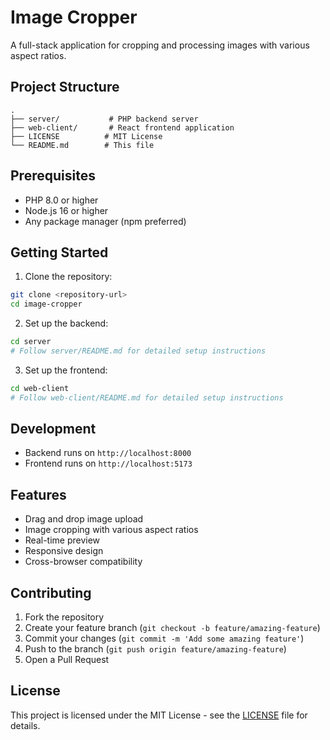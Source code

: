 # Image Cropper

A full-stack application for cropping and processing images with various aspect ratios.

## Project Structure

```
.
├── server/           # PHP backend server
├── web-client/       # React frontend application
├── LICENSE          # MIT License
└── README.md        # This file
```

## Prerequisites

- PHP 8.0 or higher
- Node.js 16 or higher
- Any package manager (npm preferred)

## Getting Started

1. Clone the repository:
```bash
git clone <repository-url>
cd image-cropper
```

2. Set up the backend:
```bash
cd server
# Follow server/README.md for detailed setup instructions
```

3. Set up the frontend:
```bash
cd web-client
# Follow web-client/README.md for detailed setup instructions
```

## Development

- Backend runs on `http://localhost:8000`
- Frontend runs on `http://localhost:5173`

## Features

- Drag and drop image upload
- Image cropping with various aspect ratios
- Real-time preview
- Responsive design
- Cross-browser compatibility

## Contributing

1. Fork the repository
2. Create your feature branch (`git checkout -b feature/amazing-feature`)
3. Commit your changes (`git commit -m 'Add some amazing feature'`)
4. Push to the branch (`git push origin feature/amazing-feature`)
5. Open a Pull Request

## License

This project is licensed under the MIT License - see the [LICENSE](LICENSE) file for details. 